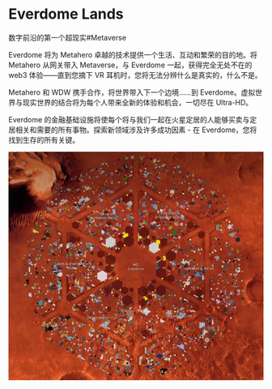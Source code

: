 # Everdome Lands

数字前沿的第一个超现实#Metaverse

Everdome 将为 Metahero 卓越的技术提供一个生活、互动和繁荣的目的地。将 Metahero 从网关带入 Metaverse，与 Everdome 一起，获得完全无处不在的 web3 体验——直到您摘下 VR 耳机时，您将无法分辨什么是真实的，什么不是。

Metahero 和 WDW 携手合作，将世界带入下一个边境……到 Everdome。虚拟世界与现实世界的结合将为每个人带来全新的体验和机会，一切尽在 Ultra-HD。

Everdome 的金融基础设施将使每个将与我们一起在火星定居的人能够买卖与定居相关和需要的所有事物。探索新领域涉及许多成功因素 - 在 Everdome，您将找到生存的所有关键。

![nft](unnamed.jpg)
